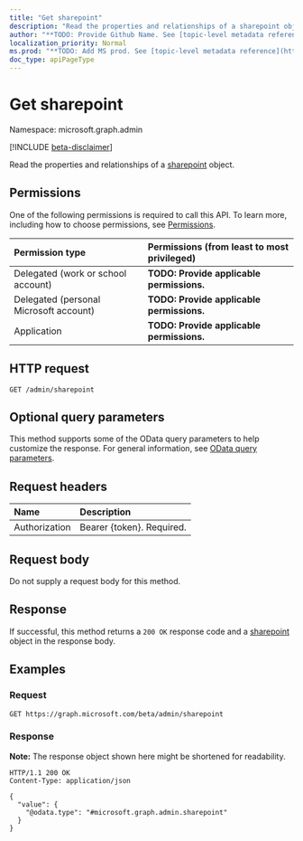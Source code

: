 ```yaml
---
title: "Get sharepoint"
description: "Read the properties and relationships of a sharepoint object."
author: "**TODO: Provide Github Name. See [topic-level metadata reference](https://msgo.azurewebsites.net/add/document/guidelines/metadata.html#topic-level-metadata)**"
localization_priority: Normal
ms.prod: "**TODO: Add MS prod. See [topic-level metadata reference](https://msgo.azurewebsites.net/add/document/guidelines/metadata.html#topic-level-metadata)**"
doc_type: apiPageType
---
```


# Get sharepoint
Namespace: microsoft.graph.admin

[!INCLUDE [beta-disclaimer](../../includes/beta-disclaimer.md)]

Read the properties and relationships of a [sharepoint](../resources/admin-sharepoint.md) object.

## Permissions
One of the following permissions is required to call this API. To learn more, including how to choose permissions, see [Permissions](/graph/permissions-reference).

|Permission type|Permissions (from least to most privileged)|
|:---|:---|
|Delegated (work or school account)|**TODO: Provide applicable permissions.**|
|Delegated (personal Microsoft account)|**TODO: Provide applicable permissions.**|
|Application|**TODO: Provide applicable permissions.**|

## HTTP request

<!-- {
  "blockType": "ignored"
}
-->
``` http
GET /admin/sharepoint
```

## Optional query parameters
This method supports some of the OData query parameters to help customize the response. For general information, see [OData query parameters](/graph/query-parameters).

## Request headers
|Name|Description|
|:---|:---|
|Authorization|Bearer {token}. Required.|

## Request body
Do not supply a request body for this method.

## Response

If successful, this method returns a `200 OK` response code and a [sharepoint](../resources/admin-sharepoint.md) object in the response body.

## Examples

### Request
<!-- {
  "blockType": "request",
  "name": "get_sharepoint"
}
-->
``` http
GET https://graph.microsoft.com/beta/admin/sharepoint
```


### Response
**Note:** The response object shown here might be shortened for readability.
<!-- {
  "blockType": "response",
  "truncated": true,
  "@odata.type": "microsoft.graph.admin.sharepoint"
}
-->
``` http
HTTP/1.1 200 OK
Content-Type: application/json

{
  "value": {
    "@odata.type": "#microsoft.graph.admin.sharepoint"
  }
}
```

